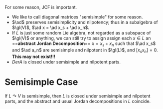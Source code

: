 For some reason, JCF is important.
- We like to call diagonal matrices "semisimple" for some reason.
- $\ad$ preserves semisimplicity and nilpotency; thus in a subalgebra of $\gl(V)$, $\ad x = \ad x_s + \ad x_n$.
- If $L$  is just some random Lie algebra, not regarded as a subspace of $\gl(V)$ or anything, we can still try to assign assign each $x\in L$ an ==**abstract Jordan Decomposition**== $x = x_s + x_n$ such that $\ad x_s$ and $\ad a_n$ are semisimple and nilpotent in $\gl(L)$, and $[x_sx_n] =0$. **This may not exist!!!**
- $Der A$ is closed under semisimple and nilpotent parts.


# Semisimple Case

If $L\curvearrowright V$ is semisimple, then $L$ is closed under semisimple and nilpotent parts, and the abstract and usual Jordan decompositions in $L$ coincide.